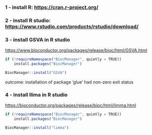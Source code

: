 

### 1 - install R: https://cran.r-project.org/

### 2 - install R studio: https://www.rstudio.com/products/rstudio/download/

### 3 - install GSVA in R studio
https://www.bioconductor.org/packages/release/bioc/html/GSVA.html

```javascript
if (!requireNamespace("BiocManager", quietly = TRUE))
    install.packages("BiocManager")
```
```javascript
BiocManager::install("GSVA")
```
outcome: installation of package ‘glue’ had non-zero exit status

### 4 - install llima in R studio
https://bioconductor.org/packages/release/bioc/html/limma.html

```javascript
if (!requireNamespace("BiocManager", quietly = TRUE))
    install.packages("BiocManager")
```

```javascript
BiocManager::install("limma")
```
